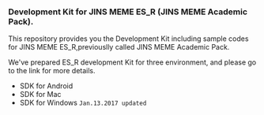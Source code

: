 ### Development Kit for JINS MEME ES_R (JINS MEME Academic Pack).
This repository provides you the Development Kit including sample codes for JINS MEME ES_R,previouslly called JINS MEME Academic Pack.

We've prepared ES_R development Kit for three environment, and please go to the link for more details.
* SDK for Android
* SDK for Mac
* SDK for Windows  `Jan.13.2017 updated`
